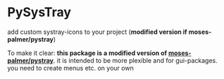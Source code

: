 # PySysTray
add custom systray-icons to your project (**modified version if moses-palmer/pystray**)

To make it clear: **this package is a modified version of [moses-palmer/pystray](https://github.com/moses-palmer/pystray)**.
it is intended to be more plexible and for gui-packages.
you need to create menus etc. on your own

